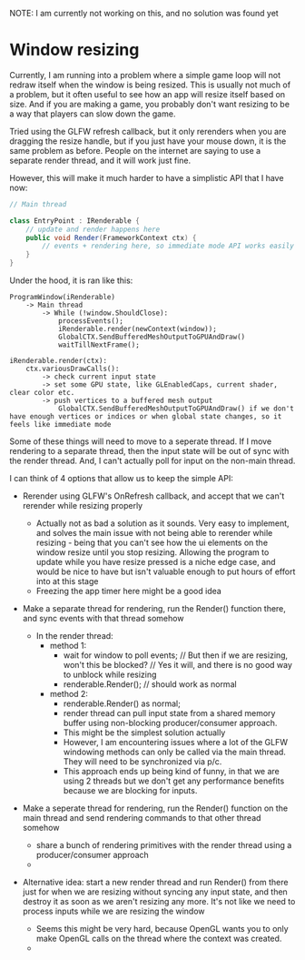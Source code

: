 NOTE: I am currently not working on this, and no solution was found yet

# Window resizing

Currently, I am running into a problem where a simple game loop will not redraw itself when the window is being resized.
This is usually not much of a problem, but it often useful to see how an app will resize itself based on size.
And if you are making a game, you probably don't want resizing to be a way that players can slow down the game.

Tried using the GLFW refresh callback, but it only rerenders when you are dragging the resize handle, but if you just have your mouse down, it is the same problem as before. People on the internet are saying to use a separate render thread, and it will work just fine.

However, this will make it much harder to have a simplistic API that I have now:

``` C#
// Main thread

class EntryPoint : IRenderable {
    // update and render happens here
    public void Render(FrameworkContext ctx) {
        // events + rendering here, so immediate mode API works easily
    }
}
```

Under the hood, it is ran like this:

```
ProgramWindow(iRenderable)
    -> Main thread
        -> While (!window.ShouldClose): 
            processEvents();
            iRenderable.render(newContext(window));
            GlobalCTX.SendBufferedMeshOutputToGPUAndDraw()
            waitTillNextFrame();

iRenderable.render(ctx):
    ctx.variousDrawCalls():
        -> check current input state
        -> set some GPU state, like GLEnabledCaps, current shader, clear color etc.
        -> push vertices to a buffered mesh output
            GlobalCTX.SendBufferedMeshOutputToGPUAndDraw() if we don't have enough vertices or indices or when global state changes, so it feels like immediate mode
```

Some of these things will need to move to a seperate thread. 
If I move rendering to a separate thread, then the input state will be out of sync with the render thread.
And, I can't actually poll for input on the non-main thread.

I can think of 4 options that allow us to keep the simple API:
- Rerender using GLFW's OnRefresh callback, and accept that we can't rerender while resizing properly
    - Actually not as bad a solution as it sounds. Very easy to implement, and solves the main issue with not being able to rerender while resizing - being that you can't see how the ui elements on the window resize until you stop resizing. Allowing the program to update while you have resize pressed is a niche edge case, and would be nice to have but isn't valuable enough to put hours of effort into at this stage
    - Freezing the app timer here might be a good idea

- Make a separate thread for rendering, run the Render() function there, and sync events with that thread somehow
    - In the render thread: 
        - method 1:
            - wait for window to poll events;
                // But then if we are resizing, won't this be blocked?
                // Yes it will, and there is no good way to unblock while resizing
            - renderable.Render(); // should work as normal 
        - method 2:
            - renderable.Render() as normal;
            - render thread can pull input state from a shared memory buffer using non-blocking producer/consumer approach. 
            - This might be the simplest solution actually    
            - However, I am encountering issues where a lot of the GLFW windowing methods can only be called via the main thread. They will need to be synchronized via p/c. 
            - This approach ends up being kind of funny, in that we are using 2 threads but we don't get any performance benefits because we are blocking for inputs.

- Make a seperate thread for rendering, run the Render() function on the main thread and send rendering commands to that other thread somehow
    - share a bunch of rendering primitives with the render thread using a producer/consumer approach
    - 

- Alternative idea: start a new render thread and run Render() from there just for when we are resizing without syncing any input state, and then destroy it as soon as we aren't resizing any more. It's not like we need to process inputs while we are resizing the window
    - Seems this might be very hard, because OpenGL wants you to only make OpenGL calls on the thread where the context was created.
    - 

